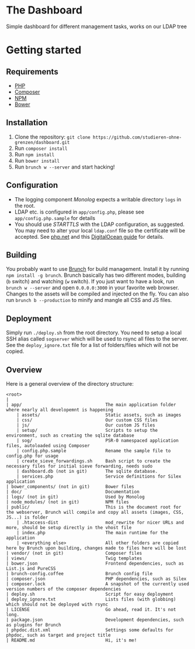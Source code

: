 # The Dashboard
Simple dashboard for different management tasks, works on our LDAP tree

# Getting started

## Requirements
- [PHP](https://php.net)
- [Composer](https://getcomposer.org)
- [NPM](https://npmjs.org/)
- [Bower](http://bower.io/)

## Installation
1. Clone the repository: `git clone https://github.com/studieren-ohne-grenzen/dashboard.git`
2. Run `composer install`
3. Run `npm install`
4. Run `bower install`
5. Run `brunch w --server` and start hacking!

## Configuration
- The logging component *Monolog* expects a writable directory `logs` in the root. 
- LDAP etc. is configured in `app/config.php`, please see `app/config.php.sample` for details
- You should use *STARTTLS* with the LDAP configuration, as suggested. You may need to alter your local `ldap.conf` file so the certificate will be accepted. See [php.net](https://secure.php.net/manual/de/function.ldap-start-tls.php#94893) and this [DigitalOcean guide](https://www.digitalocean.com/community/tutorials/how-to-encrypt-openldap-connections-using-starttls) for details.

## Building
You probably want to use [Brunch](http://brunch.io) for build management. Install it by running `npm install -g brunch`.
Brunch basically has two different modes, building (`b` switch) and watching (`w` switch). If you just want to have a
look, run `brunch w --server` and open `0.0.0.0:3000` in your favorite web browser. Changes to the assets will be
compiled and injected on the fly.
You can also run `brunch b --production` to minify and mangle all CSS and JS files.

## Deployment

Simply run `./deploy.sh` from the root directory. You need to setup a local SSH alias called `sogserver` which will be used to rsync all files to the server. See the `deploy_ignore.txt` file for a list of folders/files which will not be copied. 

## Overview

Here is a general overview of the directory structure:

```
<root>
|
| app/                                The main application folder where nearly all developemnt is happening
    | assets/                         Static assets, such as images
    | css/                            Our custom CSS files
    | js/                             Our custom JS files
    | setup/                          Scripts to setup the environment, such as creating the sqlite database
    | sog/                            PSR-0 namespaced application files, autoloaded using Composer
    | config.php.sample               Rename the sample file to config.php for usage
    | create_sieve_forwardings.sh     Bash script to create the necessary files for initial sieve forwarding, needs sudo
    | dashboard.db (not in git)       The sqlite database.
    | services.php                    Service definitions for Silex application
| bower_components/ (not in git)      Bower files
| doc/                                Documentation
| logs/ (not in git)                  Used by Monolog
| node_modules/ (not in git)          NPM files
| public/                             This is the document root for the webserver, Brunch will compile and copy all assets (images, CSS, JS...) is folder
    | .htaccess-dist                  mod_rewrite for nicer URLs and more, should be setup directly in the vhost file
    | index.php                       The main runtime for the application
    | <everything else>               All other folders are copied here by Brunch upon building, changes made to files here will be lost 
| vendor/ (not in git)                Composer files
| views/                              Twig templates
| bower.json                          Frontend dependencies, such as List.js and PureCSS
| brunch-config.coffee                Brunch config file
| composer.json                       PHP dependencies, such as Silex
| composer.lock                       A snapshot of the currently used version numbers of the composer dependencies
| deploy.sh                           Script for easy deployment
| deploy_ignore.txt                   Lists files (with globbing) which should not be deployed with rsync 
| LICENSE                             Go ahead, read it. It's not long.
| package.json                        Development dependencies, such as plugins for Brunch
| phpdoc.dist.xml                     Settings some defaults for phpdoc, such as target and project title
| README.md                           Hi, it's me!
```
